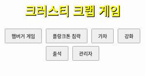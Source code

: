 <!DOCTYPE html>
<html lang="ko">
<head>
  <meta charset="UTF-8">
  <title>크러스티 크랩 게임</title>
  <style>
    body {
      font-family: 'Arial';
      background: url('https://i.imgur.com/4ZQ0fUQ.jpg') no-repeat center center fixed;
      background-size: cover;
      color: white;
      text-align: center;
      padding: 20px;
    }
    h1 {
      font-size: 40px;
      color: yellow;
      text-shadow: 2px 2px black;
    }
    .menu-btn {
      margin: 5px;
      padding: 10px 20px;
      font-size: 16px;
      cursor: pointer;
    }
    .section {
      display: none;
      margin-top: 20px;
    }
    .visible {
      display: block !important;
    }
    .btn {
      padding: 10px;
      margin: 5px;
      background: orange;
      border: none;
      color: white;
      cursor: pointer;
      border-radius: 5px;
    }
    #plankton-area {
      position: relative;
      width: 320px;
      height: 200px;
      margin: 0 auto;
      background-color: rgba(0,0,0,0.4);
    }
    .plankton {
      width: 30px;
      height: 30px;
      background: green;
      color: white;
      border-radius: 50%;
      text-align: center;
      line-height: 30px;
      font-weight: bold;
      cursor: pointer;
      position: absolute;
    }
  </style>
</head>
<body>
  <h1>크러스티 크랩 게임</h1>
  <div>
    <button class="menu-btn" onclick="showSection('hamburger-game')">햄버거 게임</button>
    <button class="menu-btn" onclick="showSection('plankton-game')">플랑크톤 침략</button>
    <button class="menu-btn" onclick="showSection('gacha-section')">가챠</button>
    <button class="menu-btn" onclick="showSection('enhance-section')">강화</button>
    <button class="menu-btn" onclick="showSection('attendance-section')">출석</button>
    <button class="menu-btn" onclick="showSection('admin-panel')">관리자</button>
  </div>

  <p>코인: <span id="coin-display">0</span> | 강화석: <span id="stones">0</span> | Lv.<span id="level">0</span></p>

  <!-- 햄버거 미니게임 -->
  <div class="section" id="hamburger-game">
    <h2>햄버거 조합 게임</h2>
    <button class="btn" onclick="acceptOrder()">주문 받기</button>
    <p id="current-order">주문 없음</p>
    <button class="btn" onclick="document.getElementById('burger-feedback').innerText='완성! 보상 +2코인'; coins+=2; updateDisplay();">재료 클릭</button>
    <p id="burger-feedback"></p>
  </div>

  <!-- 플랑크톤 침략 -->
  <div class="section" id="plankton-game">
    <h2>플랑크톤 침략</h2>
    <button class="btn" onclick="startInvasion()">방어 시작</button>
    <div id="plankton-area"></div>
    <p id="invasion-result"></p>
  </div>

  <!-- 가챠 -->
  <div class="section" id="gacha-section">
    <h2>가챠</h2>
    <button class="btn" onclick="pullGeneralGacha()">일반 가챠 (5코인)</button>
    <button class="btn" onclick="pullEnhanceGacha()">강화 가챠 (10코인)</button>
    <p id="gacha-result"></p>
    <p id="enhance-result"></p>
  </div>

  <!-- 강화 -->
  <div class="section" id="enhance-section">
    <h2>캐릭터 강화</h2>
    <button class="btn" onclick="enhanceCharacter()">강화 시도</button>
    <p id="upgrade-result"></p>
  </div>

  <!-- 출석 -->
  <div class="section" id="attendance-section">
    <h2>출석 보상</h2>
    <button class="btn" onclick="claimAttendance()">출석하기</button>
    <p id="attendance-result"></p>
  </div>

  <!-- 관리자 패널 -->
  <div class="section" id="admin-panel">
    <h2>관리자 도구</h2>
    <input id="admin-pass" placeholder="비밀번호"><br>
    <input id="admin-user" placeholder="유저 이름"><br>
    <input id="admin-coins" type="number" placeholder="코인 수"><br>
    <button class="btn" onclick="grantCoins()">코인 지급</button>
    <p id="admin-result"></p>
  </div>

  <!-- 음악 및 효과음 -->
  <audio id="bgm" src="https://example.com/bgm.mp3" loop autoplay></audio>
  <audio id="click-sound" src="https://example.com/click.mp3"></audio>

  <!-- 스크립트 -->
  <script>
    let coins = 0;
    let stones = 0;
    let level = 0;
    let userName = '';
    let goldenSponge = false;
    let lastAttendance = null;

    function updateDisplay() {
      document.getElementById('coin-display').innerText = coins;
      document.getElementById('stones').innerText = stones;
      document.getElementById('level').innerText = level;
    }

    function showSection(id) {
      document.querySelectorAll('.section').forEach(div => div.style.display = 'none');
      document.getElementById(id).style.display = 'block';
      document.getElementById('click-sound').play();
    }

    function acceptOrder() {
      const orders = ['양상추-패티-빵', '빵-치즈-패티', '패티-양상추-토마토'];
      const order = orders[Math.floor(Math.random() * orders.length)];
      document.getElementById('current-order').innerText = order;
      document.getElementById('burger-feedback').innerText = '재료를 클릭해 조합하세요!';
    }

    function startInvasion() {
      const area = document.getElementById('plankton-area');
      area.innerHTML = '';
      let count = 0;
      for (let i = 0; i < 10; i++) {
        const plankton = document.createElement('div');
        plankton.innerText = '플';
        plankton.className = 'plankton';
        plankton.style.left = Math.random() * 300 + 'px';
        plankton.style.top = Math.random() * 150 + 'px';
        plankton.onclick = () => {
          plankton.remove();
          count++;
          if (count === 10) {
            coins += 3;
            updateDisplay();
            document.getElementById('invasion-result').innerText = '모두 처치 성공! 코인 +3';
          }
        };
        area.appendChild(plankton);
      }
    }

    function pullGeneralGacha() {
      if (coins < 5) return alert('코인이 부족해요!');
      coins -= 5;
      const characters = ['스폰지밥', '징징이', '집게사장', '황금 스폰지밥'];
      const result = characters[Math.floor(Math.random() * characters.length)];
      document.getElementById('gacha-result').innerText = result + ' 획득!';
      if (result === '황금 스폰지밥') goldenSponge = true;
      updateDisplay();
    }

    function pullEnhanceGacha() {
      if (coins < 10) return alert('코인이 부족해요!');
      coins -= 10;
      stones += 1;
      document.getElementById('enhance-result').innerText = '강화석 획득!';
      updateDisplay();
    }

    function enhanceCharacter() {
      if (stones <= 0) return alert('강화석이 부족해요!');
      stones--;
      const success = Math.random() < (level >= 50 ? 0.6 : 0.8);
      if (success) {
        level++;
        document.getElementById('upgrade-result').innerText = `강화 성공! Lv.${level}`;
      } else if (level >= 50 && Math.random() < 0.2) {
        level = 0;
        document.getElementById('upgrade-result').innerText = `강화 실패로 초기화!`;
      } else {
        document.getElementById('upgrade-result').innerText = `강화 실패!`;
      }
      updateDisplay();
    }

    function claimAttendance() {
      const today = new Date().toDateString();
      if (lastAttendance === today) {
        document.getElementById('attendance-result').innerText = '이미 출석했어요!';
        return;
      }
      lastAttendance = today;
      coins += 5;
      document.getElementById('attendance-result').innerText = '출석 보상! 코인 +5';
      updateDisplay();
    }

    function grantCoins() {
      const pass = document.getElementById('admin-pass').value;
      const user = document.getElementById('admin-user').value;
      const amount = parseInt(document.getElementById('admin-coins').value);
      if (pass !== 'komq3244') {
        document.getElementById('admin-result').innerText = '비밀번호 오류!';
        return;
      }
      if (user === userName) {
        coins += amount;
        document.getElementById('admin-result').innerText = `${amount} 코인을 지급했습니다.`;
        updateDisplay();
      } else {
        document.getElementById('admin-result').innerText = '사용자 이름이 일치하지 않습니다.';
      }
    }

    window.onload = () => {
      userName = prompt("이름을 입력하세요:");
      if (!userName) userName = '손님';
      updateDisplay();
      setInterval(() => {
        if (goldenSponge) {
          coins++;
          updateDisplay();
        }
      }, 3600000); // 1시간마다 1코인
    };
  </script>
</body>
</html>

